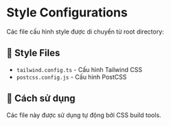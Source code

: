 # Style Configurations

Các file cấu hình style được di chuyển từ root directory:

## 🎨 Style Files
- `tailwind.config.ts` - Cấu hình Tailwind CSS
- `postcss.config.js` - Cấu hình PostCSS

## 🎨 Cách sử dụng
Các file này được sử dụng tự động bởi CSS build tools.
